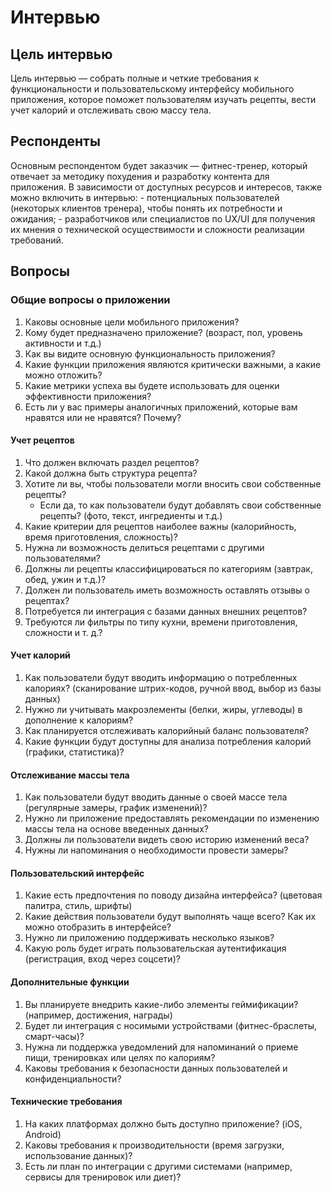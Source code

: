 # Интервью

## Цель интервью

Цель интервью — собрать полные и четкие требования к функциональности и пользовательскому интерфейсу мобильного приложения, которое поможет пользователям изучать рецепты, вести учет калорий и отслеживать свою массу тела.

## Респонденты

Основным респондентом будет заказчик — фитнес-тренер, который отвечает за методику похудения и разработку контента для приложения.
В зависимости от доступных ресурсов и интересов, также можно включить в интервью:
    - потенциальных пользователей (некоторых клиентов тренера), чтобы понять их потребности и ожидания;
    - разработчиков или специалистов по UX/UI для получения их мнения о технической осуществимости и сложности реализации требований.

## Вопросы

### Общие вопросы о приложении

1. Каковы основные цели мобильного приложения?
2. Кому будет предназначено приложение? (возраст, пол, уровень активности и т.д.)
3. Как вы видите основную функциональность приложения?
4. Какие функции приложения являются критически важными, а какие можно отложить?
5. Какие метрики успеха вы будете использовать для оценки эффективности приложения?
6. Есть ли у вас примеры аналогичных приложений, которые вам нравятся или не нравятся? Почему?

#### Учет рецептов

1. Что должен включать раздел рецептов?
2. Какой должна быть структура рецепта?
3. Хотите ли вы, чтобы пользователи могли вносить свои собственные рецепты?
    - Если да, то как пользователи будут добавлять свои собственные рецепты? (фото, текст, ингредиенты и т.д.)
4. Какие критерии для рецептов наиболее важны (калорийность, время приготовления, сложность)?
5. Нужна ли возможность делиться рецептами с другими пользователями?
6. Должны ли рецепты классифицироваться по категориям (завтрак, обед, ужин и т.д.)?
7. Должен ли пользователь иметь возможность оставлять отзывы о рецептах?
8. Потребуется ли интеграция с базами данных внешних рецептов?
9. Требуются ли фильтры по типу кухни, времени приготовления, сложности и т. д.?

#### Учет калорий

1. Как пользователи будут вводить информацию о потребленных калориях? (сканирование штрих-кодов, ручной ввод, выбор из базы данных)
2. Нужно ли учитывать макроэлементы (белки, жиры, углеводы) в дополнение к калориям?
3. Как планируется отслеживать калорийный баланс пользователя?
4. Какие функции будут доступны для анализа потребления калорий (графики, статистика)?

#### Отслеживание массы тела

1. Как пользователи будут вводить данные о своей массе тела (регулярные замеры, график изменений)?
2. Нужно ли приложение предоставлять рекомендации по изменению массы тела на основе введенных данных?
3. Должны ли пользователи видеть свою историю изменений веса?
4. Нужны ли напоминания о необходимости провести замеры?

#### Пользовательский интерфейс

1. Какие есть предпочтения по поводу дизайна интерфейса? (цветовая палитра, стиль, шрифты)
2. Какие действия пользователи будут выполнять чаще всего? Как их можно отобразить в интерфейсе?
3. Нужно ли приложению поддерживать несколько языков?
4. Какую роль будет играть пользовательская аутентификация (регистрация, вход через соцсети)?

#### Дополнительные функции

1. Вы планируете внедрить какие-либо элементы геймификации? (например, достижения, награды)
2. Будет ли интеграция с носимыми устройствами (фитнес-браслеты, смарт-часы)?
3. Нужна ли поддержка уведомлений для напоминаний о приеме пищи, тренировках или целях по калориям?
4. Каковы требования к безопасности данных пользователей и конфиденциальности?

#### Технические требования

1. На каких платформах должно быть доступно приложение? (iOS, Android)
2. Каковы требования к производительности (время загрузки, использование данных)?
3. Есть ли план по интеграции с другими системами (например, сервисы для тренировок или диет)?
